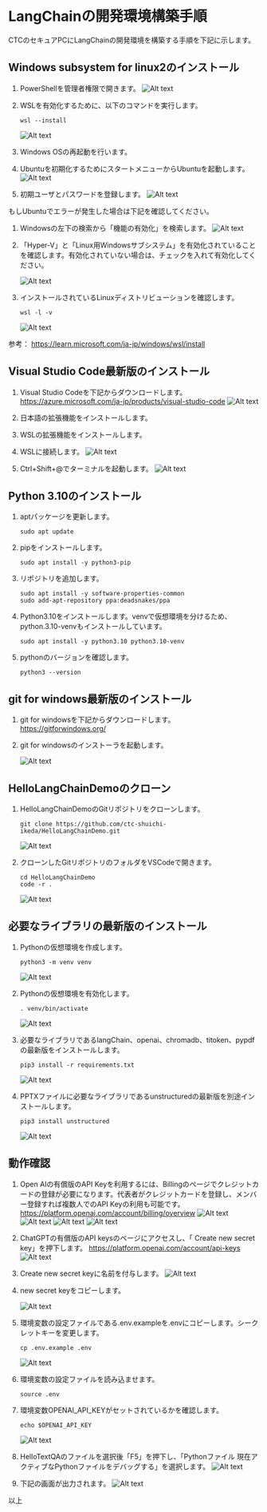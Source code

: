 

# LangChainの開発環境構築手順
CTCのセキュアPCにLangChainの開発環境を構築する手順を下記に示します。

## Windows subsystem for linux2のインストール
1. PowerShellを管理者権限で開きます。
    ![Alt text](image.png)

1. WSLを有効化するために、以下のコマンドを実行します。
    ```
    wsl --install
    ```
    ![Alt text](image-1.png)

1. Windows OSの再起動を行います。

1. Ubuntuを初期化するためにスタートメニューからUbuntuを起動します。
    ![Alt text](image-5.png)

1. 初期ユーザとパスワードを登録します。
    ![Alt text](image-6.png)

もしUbuntuでエラーが発生した場合は下記を確認してください。

1. Windowsの左下の検索から「機能の有効化」を検索します。
    ![Alt text](image-3.png)

1. 「Hyper-V」と「Linux用Windowsサブシステム」を有効化されていることを確認します。有効化されていない場合は、チェックを入れて有効化してください。

    ![Alt text](image-4.png)

1. インストールされているLinuxディストリビューションを確認します。
    ```
    wsl -l -v
    ```
    ![Alt text](image-2.png)

参考：
https://learn.microsoft.com/ja-jp/windows/wsl/install


## Visual Studio Code最新版のインストール
1. Visual Studio Codeを下記からダウンロードします。
    https://azure.microsoft.com/ja-jp/products/visual-studio-code
    ![Alt text](image-8.png)

1. 日本語の拡張機能をインストールします。

1. WSLの拡張機能をインストールします。

1. WSLに接続します。
    ![Alt text](image-9.png)

1. Ctrl+Shift+@でターミナルを起動します。
    ![Alt text](image-10.png)


## Python 3.10のインストール
1. aptパッケージを更新します。
    ```
    sudo apt update
    ```

1. pipをインストールします。
    ```
    sudo apt install -y python3-pip
    ```

1. リポジトリを追加します。
    ```
    sudo apt install -y software-properties-common
    sudo add-apt-repository ppa:deadsnakes/ppa
    ```

1. Python3.10をインストールします。venvで仮想環境を分けるため、python.3.10-venvもインストールしています。
    ```
    sudo apt install -y python3.10 python3.10-venv
    ```

1. pythonのバージョンを確認します。
    ```
    python3 --version
    ```

## git for windows最新版のインストール
1. git for windowsを下記からダウンロードします。
    https://gitforwindows.org/

1. git for windowsのインストーラを起動します。

    ![Alt text](image-7.png)


## HelloLangChainDemoのクローン
1. HelloLangChainDemoのGitリポジトリをクローンします。
    ```
    git clone https://github.com/ctc-shuichi-ikeda/HelloLangChainDemo.git
    ```
    ![Alt text](image-21.png)

1. クローンしたGitリポジトリのフォルダをVSCodeで開きます。
    ```
    cd HelloLangChainDemo
    code -r .
    ```
    ![Alt text](image-32.png)

## 必要なライブラリの最新版のインストール
1. Pythonの仮想環境を作成します。
    ```
    python3 -m venv venv
    ```
    ![Alt text](image-24.png)

1. Pythonの仮想環境を有効化します。
    ```
    . venv/bin/activate
    ```
    ![Alt text](image-13.png)
    
1. 必要なライブラリであるlangChain、openai、chromadb、titoken、pypdfの最新版をインストールします。
    ```
    pip3 install -r requirements.txt
    ```
    ![Alt text](image-22.png)

1. PPTXファイルに必要なライブラリであるunstructuredの最新版を別途インストールします。
    ```
    pip3 install unstructured
    ```
    ![Alt text](image-33.png)

## 動作確認
1. Open AIの有償版のAPI Keyを利用するには、Billingのページでクレジットカードの登録が必要になります。代表者がクレジットカードを登録し、メンバー登録すれば複数人でのAPI Keyの利用も可能です。
    https://platform.openai.com/account/billing/overview
    ![Alt text](image-29.png)
    ![Alt text](image-30.png)
    ![Alt text](image-31.png)
    ![Alt text](image-26.png)

1. ChatGPTの有償版のAPI keysのページにアクセスし、「
Create new secret key」を押下します。
    https://platform.openai.com/account/api-keys
    ![Alt text](image-16.png)

1. Create new secret keyに名前を付与します。
    ![Alt text](image-17.png)

1. new secret keyをコピーします。

    ![Alt text](image-18.png)

1. 環境変数の設定ファイルである.env.exampleを.envにコピーします。シークレットキーを変更します。
    ```
    cp .env.example .env
    ```
    ![Alt text](image-34.png)

1. 環境変数の設定ファイルを読み込ませます。
    ```
    source .env
    ```

1. 環境変数OPENAI_API_KEYがセットされているかを確認します。
    ```
    echo $OPENAI_API_KEY
    ```
    ![Alt text](image-35.png)

1. HelloTextQAのファイルを選択後「F5」を押下し、「Pythonファイル 現在アクティブなPythonファイルをデバッグする」を選択します。
    ![Alt text](image-36.png)

1. 下記の画面が出力されます。
    ![Alt text](image-37.png)

以上
